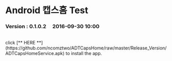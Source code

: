 # Android 캡스홈 Test

### Version  :  0.1.0.2&nbsp;&nbsp;&nbsp;&nbsp;&nbsp;2016-09-30 10:00
<br>
click [** HERE **](https://github.com/ncomztwo/ADTCapsHome/raw/master/Release_Version/ADTCapsHomeService.apk) to install the app.
